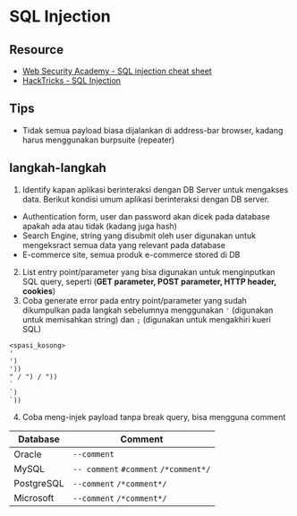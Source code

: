 # SQL Injection

## Resource
- [Web Security Academy - SQL injection cheat sheet](https://portswigger.net/web-security/sql-injection/cheat-sheet)
- [HackTricks -  SQL Injection](https://book.hacktricks.xyz/pentesting-web/sql-injection)

## Tips
- Tidak semua payload biasa dijalankan di address-bar browser, kadang harus menggunakan burpsuite (repeater)

## langkah-langkah
1. Identify kapan aplikasi berinteraksi dengan DB Server untuk mengakses data. Berikut kondisi umum aplikasi berinteraksi dengan DB server.
- Authentication form, user dan password akan dicek pada database apakah ada atau tidak (kadang juga hash)
- Search Engine, string yang disubmit oleh user digunakan untuk mengeksract semua data yang relevant pada database
- E-commerce site, semua produk e-commerce stored di DB
2. List entry point/parameter yang bisa digunakan untuk menginputkan SQL query, seperti (__GET parameter, POST parameter, HTTP header, cookies__)
3. Coba generate error pada entry point/parameter yang sudah dikumpulkan pada langkah sebelumnya menggunakan `'` (digunakan untuk memisahkan string) dan `;` (digunakan untuk mengakhiri kueri SQL)
  ```
  <spasi_kosong>
  '
  ')
  '))
  " / ") / "))
  `
  `)
  `))
  ```
4. Coba meng-injek payload tanpa break query, bisa mengguna comment

|Database|Comment|
|---|---|
|Oracle|`--comment`|
|MySQL|`-- comment` `#comment` `/*comment*/`|
|PostgreSQL|`--comment` `/*comment*/`|
|Microsoft|`--comment` `/*comment*/`|


